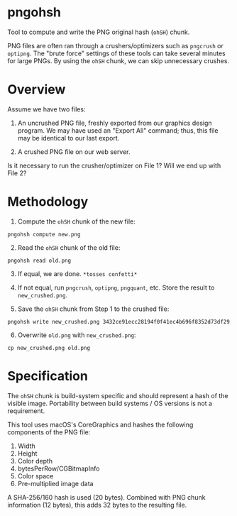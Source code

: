 # pngohsh
Tool to compute and write the PNG original hash (`ohSH`) chunk.

PNG files are often ran through a crushers/optimizers such as `pngcrush` or `optipng`. The "brute force" settings of these tools can take several minutes for large PNGs. By using the `ohSH` chunk, we can skip unnecessary crushes. 

# Overview

Assume we have two files:

1. An uncrushed PNG file, freshly exported from our graphics design program. We may have used an "Export All" command; thus, this file may be identical to our last export.

2. A crushed PNG file on our web server.

Is it necessary to run the crusher/optimizer on File 1? Will we end up with File 2?

# Methodology

1. Compute the `ohSH` chunk of the new file:
```
pngohsh compute new.png
```

2. Read the `ohSH` chunk of the old file:
```
pngohsh read old.png
```

3. If equal, we are done. `*tosses confetti*`

4. If not equal, run `pngcrush`, `optipng`, `pngquant`, etc. Store the result to `new_crushed.png`.

5. Save the `ohSH` chunk from Step 1 to the crushed file:
```
pngohsh write new_crushed.png 3432ce91ecc28194f0f41ec4b696f8352d73df29
```

6. Overwrite `old.png` with `new_crushed.png`:
```
cp new_crushed.png old.png
```


# Specification

The `ohSH` chunk is build-system specific and should represent a hash of the visible image. Portability between build systems / OS versions is not a requirement.

This tool uses macOS's CoreGraphics and hashes the following components of the PNG file:

1. Width
2. Height
3. Color depth
4. bytesPerRow/CGBitmapInfo
5. Color space
6. Pre-multiplied image data

A SHA-256/160 hash is used (20 bytes). Combined with PNG chunk information (12 bytes), this adds 32 bytes to the resulting file.
